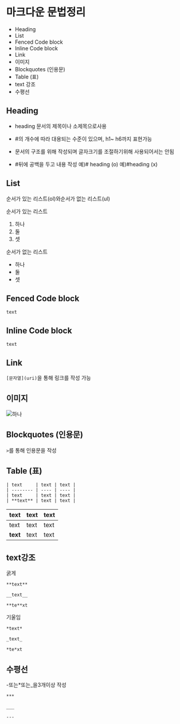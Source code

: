 

# 마크다운 문법정리

* Heading
* List
* Fenced Code block
* Inline Code block
* Link
* 이미지
* Blockquotes (인용문)
* Table (표)
*  text 강조
* 수평선

##  Heading

* heading 문서의 제목이나 소제목으로사용

* #의 개수에 따라 대용되는 수준이 있으며, h1~ h6까지 표현가능

* 문서의 구조를 위해 작성되며 글자크기를 조절하기위해 사용되어서는 안됨

* #뒤에 공백을 두고 내용 작성
  예)# heading (o)
  예)#heading (x)

  

## List

순서가 있는 리스트(ol)와순서가 없는 리스트(ul)

순서가 있는 리스트

1. 하나
2. 둘
3. 셋

순서가 없는 리스트

* 하나
* 둘
* 셋

## Fenced Code block

```text```

## Inline Code block

`text`

## Link

```[문자열](uri)```을 통해 링크를 작성 가능

## 이미지

![하나](README.assets/num1.png)

##   Blockquotes (인용문)

```>```를 통해 인용문을 작성

##  Table (표)
```
| text     | text | text |
| -------- | ---- | ---- |
| text     | text | text |
| **text** | text | text |
```
| text     | text | text |
| -------- | ---- | ---- |
| text     | text | text |
| **text** | text | text |
##   text강조

굵게

```**text**```

```__text__```

```**te**xt```

기울임

```*text*```

```_text_```

```*te*xt```



##  수평선

-또는*또는_을3개이상 작성

```***```

```___```

```---```











